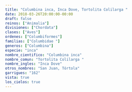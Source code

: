 ```yaml
---
title: "Columbina inca, Inca Dove, Tortolita Colilarga "
date: 2018-03-26T20:00:00-00:00
draft: false
reinos: ["Animalia"]
divisiones: ["Chordata"]
clases: ["Aves"]
ordenes: ["Columbiformes"]
familias: ["Columbidae "]
generos: ["Columbina"]
especie: "inca"
nombre_cientifico: "Columbina inca"
nombre_comun: "Tortolita Colilarga "
nombre_ingles: "Inca Dove"
otros_nombres: "San Juan, Tórtola"
garrigues: "162"
vista: true
los_cielos: true
---
```

